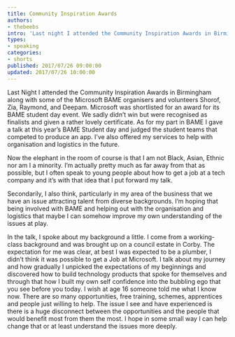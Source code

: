 ```yaml
---
title: Community Inspiration Awards
authors:
- thebeebs
intro: 'Last night I attended the Community Inspiration Awards in Birmingham'
types:
- speaking
categories:
- shorts
published: 2017/07/26 09:00:00
updated: 2017/07/26 10:00:00
---
```


Last Night I attended the Community Inspiration Awards in Birmingham along with some of the Microsoft BAME organisers and volunteers Shorof, Zia, Raymond, and Deepam.
Microsoft was shortlisted for an award for its BAME student day event. We sadly didn’t win but were recognised as finalists and given a rather lovely certificate.
As for my part in BAME I gave a talk at this year’s BAME Student day and judged the student teams that competed to produce an app. I’ve also offered my services to help with organisation and logistics in the future.

Now the elephant in the room of course is that I am not Black, Asian, Ethnic nor am I a minority. I’m actually pretty much as far away from that as possible, but I often speak to young people about how to get a job at a tech company and it’s with that idea that I put forward my talk. 

Secondarily, I also think, particularly in my area of the business that we have an issue attracting talent from diverse backgrounds. I’m hoping that being involved with BAME and helping out with the organisation and logistics that maybe I can somehow improve my own understanding of the issues at play.

In the talk, I spoke about my background a little. I come from a working-class background and was brought up on a council estate in Corby. The expectation for me was clear, at best I was expected to be a plumber, I didn’t think it was possible to get a Job at Microsoft. I talk about my journey and how gradually I unpicked the expectations of my beginnings and discovered how to build technology products that spoke for themselves and through that how I built my own self confidence into the bubbling ego that you see before you today.
I wish at age 16 someone told me what I know now. There are so many opportunities, free training, schemes, apprentices and people just willing to help. The issue I see and have experienced is there is a huge disconnect between the opportunities and the people that would benefit most from them the most. 
I hope in some small way I can help change that or at least understand the issues more deeply.
